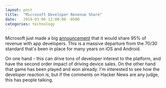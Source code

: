 ```yaml
---
layout: post
title:  "Microsoft Developer Revenue Share"
date:   2019-03-06 12:00:00 -0500
categories: technology
---
```


Microsoft just made a big [announcement](https://blogs.windows.com/buildingapps/2019/03/06/updated-microsoft-store-app-developer-agreement-new-revenue-share/) that it would share 95% of revenue with app developers. This is a massive departure from the 70/30 standard that's been in place for many years on iOS and Android. 

On one hand - this can drive tons of developer interest to the platform, and have the second order impact of driving device sales. On the other hand that game has been played and won already. I'm interested to see how the developer reaction is, but if the comments on Hacker News are any judge, this has people talking. 